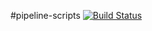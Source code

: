 #pipeline-scripts
[![Build Status](http://48.222.239.119:8081/buildStatus/icon?job=First-Pipline)](http://48.222.239.119:8080/job/First-Pipline/)
